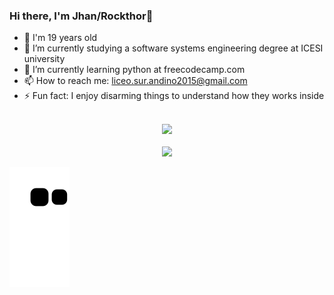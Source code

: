 ### Hi there, I'm Jhan/Rockthor👋
- 🧑 I'm 19 years old
- 🔭 I’m currently studying a software systems engineering degree at ICESI university 
- 🐍 I’m currently learning python at freecodecamp.com
- 📫 How to reach me: liceo.sur.andino2015@gmail.com
- ⚡ Fun fact: I enjoy disarming things to understand how they works inside
<br>
<div align="center">
  <img src="https://github-readme-stats.vercel.app/api?username=Rockthor1106&show_icons=true&theme=tokyonight"> 
  <br>
  <br>
  <img src="https://github-readme-stats.vercel.app/api/top-langs/?username=Rockthor1106&layout=compact&theme=tokyonight)](https://github.com/anuraghazra/github-readme-stats">
</div>

<div> 

  ![Snake animation](https://github.com/Rockthor1106/Rockthor1106/blob/output/github-contribution-grid-snake.svg)
 
</div>
